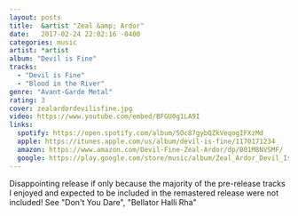 ```yaml
---
layout: posts
title:  &artist "Zeal &amp; Ardor"
date:   2017-02-24 22:02:16 -0400
categories: music
artist: *artist
album: "Devil is Fine"
tracks:
  - "Devil is Fine"
  - "Blood in the River"
genre: "Avant-Garde Metal"
rating: 3
cover: zealardordevilisfine.jpg
video: https://www.youtube.com/embed/BFGU0g1LA9I
links:
  spotify: https://open.spotify.com/album/5Oc87gybQZkVeqogIFXzMd
  apple: https://itunes.apple.com/us/album/devil-is-fine/1170171234
  amazon: https://www.amazon.com/Devil-Fine-Zeal-Ardor/dp/B01M8NVSMF/
  google: https://play.google.com/store/music/album/Zeal_Ardor_Devil_Is_Fine?id=Bzxqqeoibl4j52z7ck7gs2g5dbu&hl=en
---
```


Disappointing release if only because the majority of the pre-release tracks I enjoyed and expected to be included in the remastered release were not included!  See "Don't You Dare", "Bellator Halli Rha"
